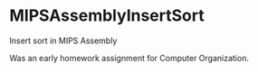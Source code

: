 MIPSAssemblyInsertSort
======================

Insert sort in MIPS Assembly

Was an early homework assignment for Computer Organization.
